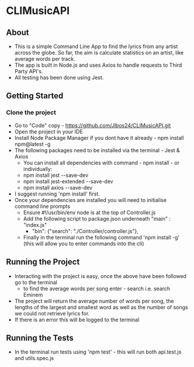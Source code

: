 # CLIMusicAPI

## About

-  This is a simple Command Line App to find the lyrics from any artist across the globe. So far, the aim is calculate statistics on an artist, like average words per track.
-  The app is built in Node.js and uses Axios to handle requests to Third Party API's.
-  All testing has been done using Jest.

## Getting Started

### Clone the project

-  Go to "Code" copy - https://github.com/Jlbos24/CLIMusicAPI.git
-  Open the project in your IDE
-  Install Node Package Manager if you dont have it already - npm install npm@latest -g
-  The following packages need to be installed via the terminal - Jest & Axios
   -  You can install all dependencies with command - npm install - or individually:
   -  npm install jest --save-dev
   -  npm install jest-extended --save-dev
   -  npm install axios --save-dev
-  I suggest running 'npm install' first.
-  Once your dependencies are installed you will need to initialise command line prompts
   -  Ensure #!/usr/bin/env node is at the top of Controller.js
   -  Add the following script to package.json underneath "main" : "index.js"
      -  "bin": {"search": "./Controller/controller.js"},
   -  Finally in the terminal run the following command 'npm install -g' (this will allow you to enter commands into the cli)

## Running the Project

-  Interacting with the project is easy, once the above have been followed go to the terminal
   -  to find the average words per song enter - search <Artist Name> i.e. search Eminem
-  The project will return the average number of words per song, the lengths of the largest and smallest word as well as the number of songs we could not retrieve lyrics for.
-  If there is an error this will be logged to the terminal

## Running the Tests

-  In the terminal run tests using 'npm test' - this will run both api.test.js and utils.spec.js
